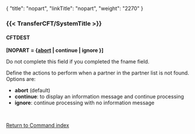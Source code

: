 {
    "title": "nopart",
    "linkTitle": "nopart",
    "weight": "2270"
}<span id="nopart"></span>

### {{< TransferCFT/SystemTitle  >}}

#### CFTDEST

****\[NOPART = {<span style="text-decoration: underline;">abort</span>
| continue | ignore }\]****

<span style="font-weight: normal;">Do not complete this field if you
completed the fname field.</span>

Define the actions to perform when a partner in the partner list is
not found. Options are:

- <span style="font-weight: bold;">****abort****</span>
    (default)
- <span style="font-weight: bold;">****continue****</span>:
    to display an information message and continue processing
- <span style="font-weight: bold;">****ignore****</span>:
    continue processing with no information message

 

[Return to Command index](../../)
